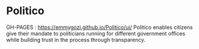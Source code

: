 # Politico
GH-PAGES : https://emmygozi.github.io/Politico/ui/
Politico enables citizens give their mandate to politicians running for different government offices while building trust in the process through transparency.
